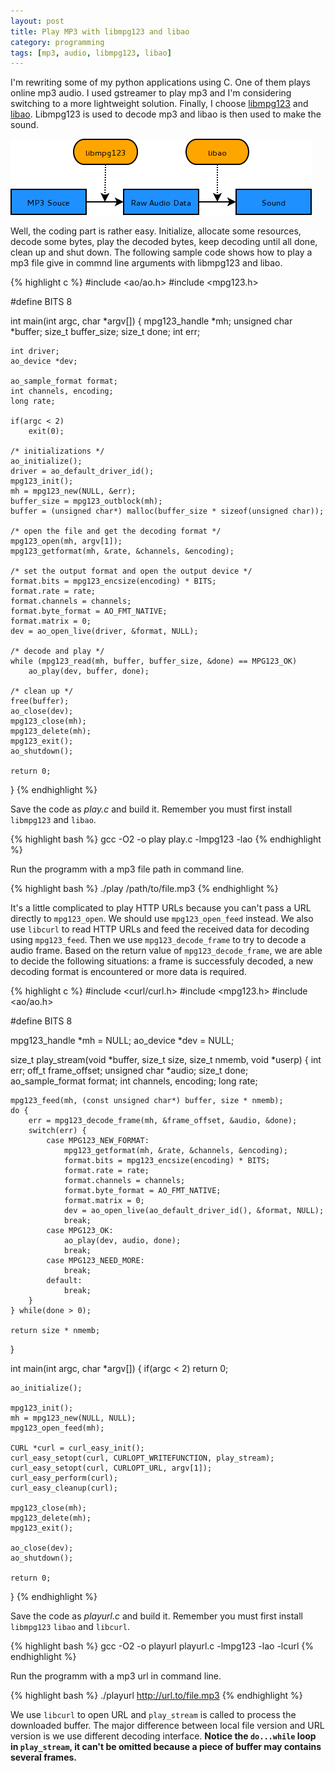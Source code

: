 ```yaml
---
layout: post
title: Play MP3 with libmpg123 and libao
category: programming
tags: [mp3, audio, libmpg123, libao]
---
```


I'm rewriting some of my python applications using C. One of them plays online mp3 audio. I used gstreamer to play mp3 and I'm considering switching to a more lightweight solution. Finally, I choose [libmpg123](http://www.mpg123.de/) and [libao](http://xiph.org/ao/). Libmpg123 is used to decode mp3 and libao is then used to make the sound.

![](/image/mp3.png)

Well, the coding part is rather easy. Initialize, allocate some resources, decode some bytes, play the decoded bytes, keep decoding until all done, clean up and shut down. The following sample code shows how to play a mp3 file give in commnd line arguments with libmpg123 and libao.

{% highlight c %}
#include <ao/ao.h>
#include <mpg123.h>

#define BITS 8

int main(int argc, char *argv[])
{
    mpg123_handle *mh;
    unsigned char *buffer;
    size_t buffer_size;
    size_t done;
    int err;

    int driver;
    ao_device *dev;

    ao_sample_format format;
    int channels, encoding;
    long rate;

    if(argc < 2)
        exit(0);

    /* initializations */
    ao_initialize();
    driver = ao_default_driver_id();
    mpg123_init();
    mh = mpg123_new(NULL, &err);
    buffer_size = mpg123_outblock(mh);
    buffer = (unsigned char*) malloc(buffer_size * sizeof(unsigned char));

    /* open the file and get the decoding format */
    mpg123_open(mh, argv[1]);
    mpg123_getformat(mh, &rate, &channels, &encoding);

    /* set the output format and open the output device */
    format.bits = mpg123_encsize(encoding) * BITS;
    format.rate = rate;
    format.channels = channels;
    format.byte_format = AO_FMT_NATIVE;
    format.matrix = 0;
    dev = ao_open_live(driver, &format, NULL);

    /* decode and play */
    while (mpg123_read(mh, buffer, buffer_size, &done) == MPG123_OK)
        ao_play(dev, buffer, done);

    /* clean up */
    free(buffer);
    ao_close(dev);
    mpg123_close(mh);
    mpg123_delete(mh);
    mpg123_exit();
    ao_shutdown();

    return 0;
}
{% endhighlight %}

Save the code as *play.c* and build it. Remember you must first install `libmpg123` and `libao`.

{% highlight bash %}
gcc -O2 -o play play.c -lmpg123 -lao
{% endhighlight %}

Run the programm with a mp3 file path in command line.

{% highlight bash %}
./play /path/to/file.mp3
{% endhighlight %}

It's a little complicated to play HTTP URLs because you can't pass a URL directly to `mpg123_open`. We should use `mpg123_open_feed` instead. We also use `libcurl` to read HTTP URLs and feed the received data for decoding using `mpg123_feed`. Then we use `mpg123_decode_frame` to try to decode a audio frame. Based on the return value of `mpg123_decode_frame`, we are able to decide the following situations: a frame is successfuly decoded, a new decoding format is encountered or more data is required.

{% highlight c %}
#include <curl/curl.h>
#include <mpg123.h>
#include <ao/ao.h>

#define BITS 8

mpg123_handle *mh = NULL;
ao_device *dev = NULL;

size_t play_stream(void *buffer, size_t size, size_t nmemb, void *userp)
{
    int err;
    off_t frame_offset;
    unsigned char *audio;
    size_t done;
    ao_sample_format format;
    int channels, encoding;
    long rate;

    mpg123_feed(mh, (const unsigned char*) buffer, size * nmemb);
    do {
        err = mpg123_decode_frame(mh, &frame_offset, &audio, &done);
        switch(err) {
            case MPG123_NEW_FORMAT:
                mpg123_getformat(mh, &rate, &channels, &encoding);
                format.bits = mpg123_encsize(encoding) * BITS;
                format.rate = rate;
                format.channels = channels;
                format.byte_format = AO_FMT_NATIVE;
                format.matrix = 0;
                dev = ao_open_live(ao_default_driver_id(), &format, NULL);
                break;
            case MPG123_OK:
                ao_play(dev, audio, done);
                break;
            case MPG123_NEED_MORE:
                break;
            default:
                break;
        }
    } while(done > 0);

    return size * nmemb;
}

int main(int argc, char *argv[])
{
    if(argc < 2)
        return 0;

    ao_initialize();
    
    mpg123_init();
    mh = mpg123_new(NULL, NULL);
    mpg123_open_feed(mh);

    CURL *curl = curl_easy_init();
    curl_easy_setopt(curl, CURLOPT_WRITEFUNCTION, play_stream);
    curl_easy_setopt(curl, CURLOPT_URL, argv[1]);
    curl_easy_perform(curl);
    curl_easy_cleanup(curl);

    mpg123_close(mh);
    mpg123_delete(mh);
    mpg123_exit();

    ao_close(dev);
    ao_shutdown();

    return 0;
}
{% endhighlight %}

Save the code as *playurl.c* and build it. Remember you must first install `libmpg123` `libao` and `libcurl`.

{% highlight bash %}
gcc -O2 -o playurl playurl.c -lmpg123 -lao -lcurl
{% endhighlight %}

Run the programm with a mp3 url in command line.

{% highlight bash %}
./playurl http://url.to/file.mp3
{% endhighlight %}

We use `libcurl` to open URL and `play_stream` is called to process the downloaded buffer. The major difference between local file version and URL version is we use different decoding interface. **Notice the `do...while` loop in `play_stream`, it can't be omitted because a piece of buffer may contains several frames.**
